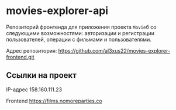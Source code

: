 # movies-explorer-api
Репозиторий фронтенда для приложения проекта `Movie`б со следующими возможностями: авторизации и регистрации пользователей, операции с фильмами и пользователями.

Адрес репозитория: https://github.com/al3xus22/movies-explorer-frontend.git

## Ссылки на проект

IP-адрес 158.160.111.23

Frontend https://films.nomoreparties.co